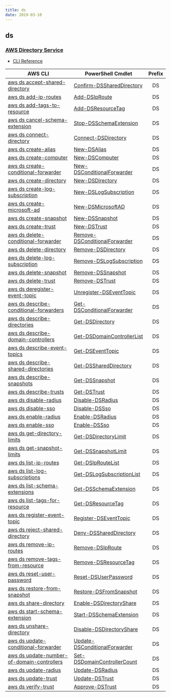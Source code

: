 ```yaml
---
title: ds
date: 2019-03-10
---
```


## ds

### [AWS Directory Service](https://aws.amazon.com/directoryservice/)

* [CLI Reference](https://docs.aws.amazon.com/cli/latest/reference/ds/index.html)

|AWS CLI|PowerShell Cmdlet|Prefix|
|----|----|:--:|
|[aws ds accept-shared-directory](https://docs.aws.amazon.com/cli/latest/reference/ds/accept-shared-directory.html)|[Confirm-DSSharedDirectory](https://docs.aws.amazon.com/powershell/latest/reference/items/Confirm-DSSharedDirectory.html)|DS|
|[aws ds add-ip-routes](https://docs.aws.amazon.com/cli/latest/reference/ds/add-ip-routes.html)|[Add-DSIpRoute](https://docs.aws.amazon.com/powershell/latest/reference/items/Add-DSIpRoute.html)|DS|
|[aws ds add-tags-to-resource](https://docs.aws.amazon.com/cli/latest/reference/ds/add-tags-to-resource.html)|[Add-DSResourceTag](https://docs.aws.amazon.com/powershell/latest/reference/items/Add-DSResourceTag.html)|DS|
|[aws ds cancel-schema-extension](https://docs.aws.amazon.com/cli/latest/reference/ds/cancel-schema-extension.html)|[Stop-DSSchemaExtension](https://docs.aws.amazon.com/powershell/latest/reference/items/Stop-DSSchemaExtension.html)|DS|
|[aws ds connect-directory](https://docs.aws.amazon.com/cli/latest/reference/ds/connect-directory.html)|[Connect-DSDirectory](https://docs.aws.amazon.com/powershell/latest/reference/items/Connect-DSDirectory.html)|DS|
|[aws ds create-alias](https://docs.aws.amazon.com/cli/latest/reference/ds/create-alias.html)|[New-DSAlias](https://docs.aws.amazon.com/powershell/latest/reference/items/New-DSAlias.html)|DS|
|[aws ds create-computer](https://docs.aws.amazon.com/cli/latest/reference/ds/create-computer.html)|[New-DSComputer](https://docs.aws.amazon.com/powershell/latest/reference/items/New-DSComputer.html)|DS|
|[aws ds create-conditional-forwarder](https://docs.aws.amazon.com/cli/latest/reference/ds/create-conditional-forwarder.html)|[New-DSConditionalForwarder](https://docs.aws.amazon.com/powershell/latest/reference/items/New-DSConditionalForwarder.html)|DS|
|[aws ds create-directory](https://docs.aws.amazon.com/cli/latest/reference/ds/create-directory.html)|[New-DSDirectory](https://docs.aws.amazon.com/powershell/latest/reference/items/New-DSDirectory.html)|DS|
|[aws ds create-log-subscription](https://docs.aws.amazon.com/cli/latest/reference/ds/create-log-subscription.html)|[New-DSLogSubscription](https://docs.aws.amazon.com/powershell/latest/reference/items/New-DSLogSubscription.html)|DS|
|[aws ds create-microsoft-ad](https://docs.aws.amazon.com/cli/latest/reference/ds/create-microsoft-ad.html)|[New-DSMicrosoftAD](https://docs.aws.amazon.com/powershell/latest/reference/items/New-DSMicrosoftAD.html)|DS|
|[aws ds create-snapshot](https://docs.aws.amazon.com/cli/latest/reference/ds/create-snapshot.html)|[New-DSSnapshot](https://docs.aws.amazon.com/powershell/latest/reference/items/New-DSSnapshot.html)|DS|
|[aws ds create-trust](https://docs.aws.amazon.com/cli/latest/reference/ds/create-trust.html)|[New-DSTrust](https://docs.aws.amazon.com/powershell/latest/reference/items/New-DSTrust.html)|DS|
|[aws ds delete-conditional-forwarder](https://docs.aws.amazon.com/cli/latest/reference/ds/delete-conditional-forwarder.html)|[Remove-DSConditionalForwarder](https://docs.aws.amazon.com/powershell/latest/reference/items/Remove-DSConditionalForwarder.html)|DS|
|[aws ds delete-directory](https://docs.aws.amazon.com/cli/latest/reference/ds/delete-directory.html)|[Remove-DSDirectory](https://docs.aws.amazon.com/powershell/latest/reference/items/Remove-DSDirectory.html)|DS|
|[aws ds delete-log-subscription](https://docs.aws.amazon.com/cli/latest/reference/ds/delete-log-subscription.html)|[Remove-DSLogSubscription](https://docs.aws.amazon.com/powershell/latest/reference/items/Remove-DSLogSubscription.html)|DS|
|[aws ds delete-snapshot](https://docs.aws.amazon.com/cli/latest/reference/ds/delete-snapshot.html)|[Remove-DSSnapshot](https://docs.aws.amazon.com/powershell/latest/reference/items/Remove-DSSnapshot.html)|DS|
|[aws ds delete-trust](https://docs.aws.amazon.com/cli/latest/reference/ds/delete-trust.html)|[Remove-DSTrust](https://docs.aws.amazon.com/powershell/latest/reference/items/Remove-DSTrust.html)|DS|
|[aws ds deregister-event-topic](https://docs.aws.amazon.com/cli/latest/reference/ds/deregister-event-topic.html)|[Unregister-DSEventTopic](https://docs.aws.amazon.com/powershell/latest/reference/items/Unregister-DSEventTopic.html)|DS|
|[aws ds describe-conditional-forwarders](https://docs.aws.amazon.com/cli/latest/reference/ds/describe-conditional-forwarders.html)|[Get-DSConditionalForwarder](https://docs.aws.amazon.com/powershell/latest/reference/items/Get-DSConditionalForwarder.html)|DS|
|[aws ds describe-directories](https://docs.aws.amazon.com/cli/latest/reference/ds/describe-directories.html)|[Get-DSDirectory](https://docs.aws.amazon.com/powershell/latest/reference/items/Get-DSDirectory.html)|DS|
|[aws ds describe-domain-controllers](https://docs.aws.amazon.com/cli/latest/reference/ds/describe-domain-controllers.html)|[Get-DSDomainControllerList](https://docs.aws.amazon.com/powershell/latest/reference/items/Get-DSDomainControllerList.html)|DS|
|[aws ds describe-event-topics](https://docs.aws.amazon.com/cli/latest/reference/ds/describe-event-topics.html)|[Get-DSEventTopic](https://docs.aws.amazon.com/powershell/latest/reference/items/Get-DSEventTopic.html)|DS|
|[aws ds describe-shared-directories](https://docs.aws.amazon.com/cli/latest/reference/ds/describe-shared-directories.html)|[Get-DSSharedDirectory](https://docs.aws.amazon.com/powershell/latest/reference/items/Get-DSSharedDirectory.html)|DS|
|[aws ds describe-snapshots](https://docs.aws.amazon.com/cli/latest/reference/ds/describe-snapshots.html)|[Get-DSSnapshot](https://docs.aws.amazon.com/powershell/latest/reference/items/Get-DSSnapshot.html)|DS|
|[aws ds describe-trusts](https://docs.aws.amazon.com/cli/latest/reference/ds/describe-trusts.html)|[Get-DSTrust](https://docs.aws.amazon.com/powershell/latest/reference/items/Get-DSTrust.html)|DS|
|[aws ds disable-radius](https://docs.aws.amazon.com/cli/latest/reference/ds/disable-radius.html)|[Disable-DSRadius](https://docs.aws.amazon.com/powershell/latest/reference/items/Disable-DSRadius.html)|DS|
|[aws ds disable-sso](https://docs.aws.amazon.com/cli/latest/reference/ds/disable-sso.html)|[Disable-DSSso](https://docs.aws.amazon.com/powershell/latest/reference/items/Disable-DSSso.html)|DS|
|[aws ds enable-radius](https://docs.aws.amazon.com/cli/latest/reference/ds/enable-radius.html)|[Enable-DSRadius](https://docs.aws.amazon.com/powershell/latest/reference/items/Enable-DSRadius.html)|DS|
|[aws ds enable-sso](https://docs.aws.amazon.com/cli/latest/reference/ds/enable-sso.html)|[Enable-DSSso](https://docs.aws.amazon.com/powershell/latest/reference/items/Enable-DSSso.html)|DS|
|[aws ds get-directory-limits](https://docs.aws.amazon.com/cli/latest/reference/ds/get-directory-limits.html)|[Get-DSDirectoryLimit](https://docs.aws.amazon.com/powershell/latest/reference/items/Get-DSDirectoryLimit.html)|DS|
|[aws ds get-snapshot-limits](https://docs.aws.amazon.com/cli/latest/reference/ds/get-snapshot-limits.html)|[Get-DSSnapshotLimit](https://docs.aws.amazon.com/powershell/latest/reference/items/Get-DSSnapshotLimit.html)|DS|
|[aws ds list-ip-routes](https://docs.aws.amazon.com/cli/latest/reference/ds/list-ip-routes.html)|[Get-DSIpRouteList](https://docs.aws.amazon.com/powershell/latest/reference/items/Get-DSIpRouteList.html)|DS|
|[aws ds list-log-subscriptions](https://docs.aws.amazon.com/cli/latest/reference/ds/list-log-subscriptions.html)|[Get-DSLogSubscriptionList](https://docs.aws.amazon.com/powershell/latest/reference/items/Get-DSLogSubscriptionList.html)|DS|
|[aws ds list-schema-extensions](https://docs.aws.amazon.com/cli/latest/reference/ds/list-schema-extensions.html)|[Get-DSSchemaExtension](https://docs.aws.amazon.com/powershell/latest/reference/items/Get-DSSchemaExtension.html)|DS|
|[aws ds list-tags-for-resource](https://docs.aws.amazon.com/cli/latest/reference/ds/list-tags-for-resource.html)|[Get-DSResourceTag](https://docs.aws.amazon.com/powershell/latest/reference/items/Get-DSResourceTag.html)|DS|
|[aws ds register-event-topic](https://docs.aws.amazon.com/cli/latest/reference/ds/register-event-topic.html)|[Register-DSEventTopic](https://docs.aws.amazon.com/powershell/latest/reference/items/Register-DSEventTopic.html)|DS|
|[aws ds reject-shared-directory](https://docs.aws.amazon.com/cli/latest/reference/ds/reject-shared-directory.html)|[Deny-DSSharedDirectory](https://docs.aws.amazon.com/powershell/latest/reference/items/Deny-DSSharedDirectory.html)|DS|
|[aws ds remove-ip-routes](https://docs.aws.amazon.com/cli/latest/reference/ds/remove-ip-routes.html)|[Remove-DSIpRoute](https://docs.aws.amazon.com/powershell/latest/reference/items/Remove-DSIpRoute.html)|DS|
|[aws ds remove-tags-from-resource](https://docs.aws.amazon.com/cli/latest/reference/ds/remove-tags-from-resource.html)|[Remove-DSResourceTag](https://docs.aws.amazon.com/powershell/latest/reference/items/Remove-DSResourceTag.html)|DS|
|[aws ds reset-user-password](https://docs.aws.amazon.com/cli/latest/reference/ds/reset-user-password.html)|[Reset-DSUserPassword](https://docs.aws.amazon.com/powershell/latest/reference/items/Reset-DSUserPassword.html)|DS|
|[aws ds restore-from-snapshot](https://docs.aws.amazon.com/cli/latest/reference/ds/restore-from-snapshot.html)|[Restore-DSFromSnapshot](https://docs.aws.amazon.com/powershell/latest/reference/items/Restore-DSFromSnapshot.html)|DS|
|[aws ds share-directory](https://docs.aws.amazon.com/cli/latest/reference/ds/share-directory.html)|[Enable-DSDirectoryShare](https://docs.aws.amazon.com/powershell/latest/reference/items/Enable-DSDirectoryShare.html)|DS|
|[aws ds start-schema-extension](https://docs.aws.amazon.com/cli/latest/reference/ds/start-schema-extension.html)|[Start-DSSchemaExtension](https://docs.aws.amazon.com/powershell/latest/reference/items/Start-DSSchemaExtension.html)|DS|
|[aws ds unshare-directory](https://docs.aws.amazon.com/cli/latest/reference/ds/unshare-directory.html)|[Disable-DSDirectoryShare](https://docs.aws.amazon.com/powershell/latest/reference/items/Disable-DSDirectoryShare.html)|DS|
|[aws ds update-conditional-forwarder](https://docs.aws.amazon.com/cli/latest/reference/ds/update-conditional-forwarder.html)|[Update-DSConditionalForwarder](https://docs.aws.amazon.com/powershell/latest/reference/items/Update-DSConditionalForwarder.html)|DS|
|[aws ds update-number-of-domain-controllers](https://docs.aws.amazon.com/cli/latest/reference/ds/update-number-of-domain-controllers.html)|[Set-DSDomainControllerCount](https://docs.aws.amazon.com/powershell/latest/reference/items/Set-DSDomainControllerCount.html)|DS|
|[aws ds update-radius](https://docs.aws.amazon.com/cli/latest/reference/ds/update-radius.html)|[Update-DSRadius](https://docs.aws.amazon.com/powershell/latest/reference/items/Update-DSRadius.html)|DS|
|[aws ds update-trust](https://docs.aws.amazon.com/cli/latest/reference/ds/update-trust.html)|[Update-DSTrust](https://docs.aws.amazon.com/powershell/latest/reference/items/Update-DSTrust.html)|DS|
|[aws ds verify-trust](https://docs.aws.amazon.com/cli/latest/reference/ds/verify-trust.html)|[Approve-DSTrust](https://docs.aws.amazon.com/powershell/latest/reference/items/Approve-DSTrust.html)|DS|

